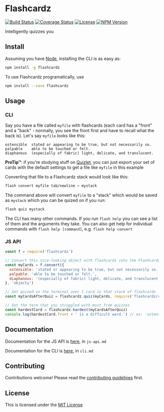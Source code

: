 # Flashcardz

[![Build Status](https://img.shields.io/travis/jamescostian/flashcardz.svg?style=flat)](https://travis-ci.org/jamescostian/flashcardz)
[![Coverage Status](https://img.shields.io/coveralls/jamescostian/flashcardz.svg?style=flat)](https://coveralls.io/r/jamescostian/flashcardz?branch=master)
[![License](https://img.shields.io/npm/l/flashcardz.svg?style=flat)](https://github.com/jamescostian/flashcardz/blob/master/LICENSE)
[![NPM Version](https://img.shields.io/npm/v/flashcardz.svg?style=flat)](https://www.npmjs.com/package/flashcardz)

Intelligently quizzes you

## Install

Assuming you have [Node](http://nodejs.org), installing the CLI is as easy as:

```bash
npm install -g flashcardz
```

To use Flashcardz programatically, use

```bash
npm install --save flashcardz
```

## Usage

### CLI

Say you have a file called `myfile` with flashcards (each card has a "front" and a "back" - normally, you see the front first and have to recall what the back is). Let's say `myfile` looks like this:

```
ostensible	stated or appearing to be true, but not necessarily so.
palpable	able to be touched or felt.
diaphanous	(especially of fabric) light, delicate, and translucent.
```

**ProTip™**: if you're studying stuff on [Quizlet](http://quizlet.com), you can just export your set of cards with the default settings to get a file like `myfile` in this example

Converting that file to a Flashcardz stack would look like this:

```bash
flash convert myfile tab/newline > mystack
```

The command above will convert `myfile` to a "stack" which would be saved as `mystack` which you can be quized on if you run:

```bash
flash quiz mystack
```

The CLI has many other commands. If you run `flash help` you can see a list of them and the arguments they take. You can also get help for individual commands with `flash help [command]`, e.g. `flash help convert`

### JS API

```js
const f = require('flashcardz')

// Convert this nice-looking object with flashcards into the Flashcardz format
const myCards = f.convert({
  ostensible: 'stated or appearing to be true, but not necessarily so.',
  palpable: 'able to be touched or felt.',
  diaphanous: '(especially of fabric) light, delicate, and translucent.'
}, 'objecty')

// Get quized on the terminal over 1 card in that stack of flashcards
const myCardsAfterQuiz = flashcardz.quiz(myCards, require('flashcardz/cli-quizzer'), flashcardz.pick.random)

// Get the term that you struggled with most from quizzes
const hardestCard = flashcardz.hardest(myCardsAfterQuiz)
console.log(hardestCard.front + ' is a difficult word.') // ex: 'ostensible is a difficult word.'
```

## Documentation

Documentation for the JS API is [here](https://github.com/jamescostian/flashcardz/blob/master/js-api.md), in `js-api.md`

Documentation for the CLI is [here](https://github.com/jamescostian/flashcardz/blob/master/cli.md), in `cli.md`

## Contributing

Contributions welcome! Please read the [contributing guidelines](https://github.com/jamescostian/flashcardz/blob/master/CONTRIBUTING.md) first.

## License

This is licensed under the [MIT License](https://github.com/jamescostian/flashcardz/blob/master/LICENSE)
